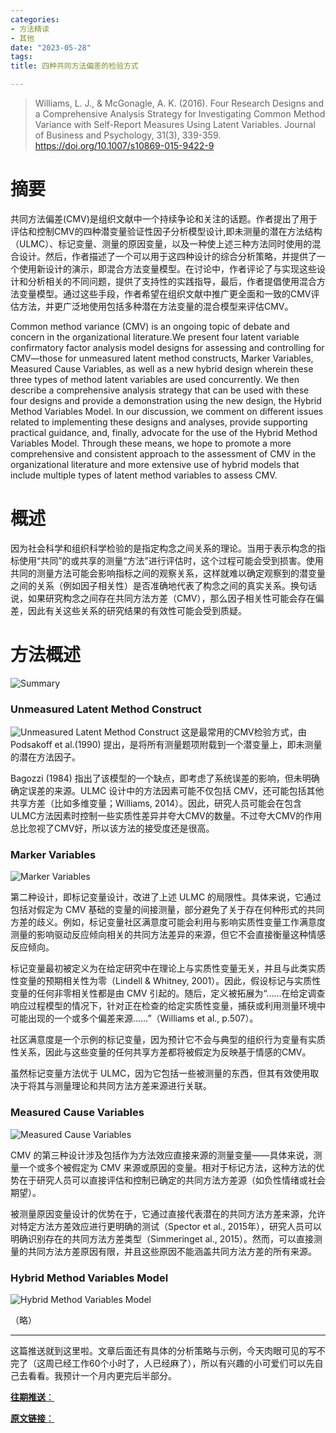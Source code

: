 ```yaml
---
categories:
- 方法精读
- 其他
date: "2023-05-28"
tags:
title: 四种共同方法偏差的检验方式

---
```


> Williams, L. J., & McGonagle, A. K. (2016). Four Research Designs and a Comprehensive Analysis Strategy for Investigating Common Method Variance with Self-Report Measures Using Latent Variables. Journal of Business and Psychology, 31(3), 339-359. https://doi.org/10.1007/s10869-015-9422-9 

<!--more-->

# 摘要

共同方法偏差(CMV)是组织文献中一个持续争论和关注的话题。作者提出了用于评估和控制CMV的四种潜变量验证性因子分析模型设计,即未测量的潜在方法结构（ULMC）、标记变量、测量的原因变量，以及一种使上述三种方法同时使用的混合设计。然后，作者描述了一个可以用于这四种设计的综合分析策略，并提供了一个使用新设计的演示，即混合方法变量模型。在讨论中，作者评论了与实现这些设计和分析相关的不同问题，提供了支持性的实践指导，最后，作者提倡使用混合方法变量模型。通过这些手段，作者希望在组织文献中推广更全面和一致的CMV评估方法，并更广泛地使用包括多种潜在方法变量的混合模型来评估CMV。

Common method variance (CMV) is an ongoing topic of debate and concern in the organizational literature.We present four latent variable confirmatory factor analysis model designs for assessing and controlling for CMV—those for unmeasured latent method constructs, Marker Variables, Measured Cause Variables, as well as a new hybrid design wherein these three types of method latent variables are used concurrently. We then describe a comprehensive analysis strategy that can be used with these four designs and provide a demonstration using the new design, the Hybrid Method Variables Model. In our discussion, we comment on different issues related to implementing these designs and analyses, provide supporting practical guidance, and, finally, advocate for the use of the Hybrid Method Variables Model. Through these means, we hope to promote a more comprehensive and consistent approach to the assessment of CMV in the organizational literature and more extensive use of hybrid models that include multiple types of latent method variables to assess CMV.

# 概述

因为社会科学和组织科学检验的是指定构念之间关系的理论。当用于表示构念的指标使用“共同”的或共享的测量“方法”进行评估时，这个过程可能会受到损害。使用共同的测量方法可能会影响指标之间的观察关系，这样就难以确定观察到的潜变量之间的关系（例如因子相关性）是否准确地代表了构念之间的真实关系。换句话说，如果研究构念之间存在共同方法方差（CMV），那么因子相关性可能会存在偏差，因此有关这些关系的研究结果的有效性可能会受到质疑。

# 方法概述

![Summary](https://files.mdnice.com/user/24987/294b5653-6b95-46ba-9f00-7b9c255dad41.png)

### Unmeasured Latent Method Construct

![Unmeasured Latent Method Construct](https://files.mdnice.com/user/24987/5a1db528-0894-4436-9793-c130fc8a6742.png)
这是最常用的CMV检验方式，由Podsakoff et al.(1990) 提出，是将所有测量题项附载到一个潜变量上，即未测量的潜在方法因子。

Bagozzi (1984) 指出了该模型的一个缺点，即考虑了系统误差的影响，但未明确确定误差的来源。ULMC 设计中的方法因素可能不仅包括 CMV，还可能包括其他共享方差（比如多维变量；Williams, 2014）。因此，研究人员可能会在包含ULMC方法因素时控制一些实质性差异并夸大CMV的数量。不过夸大CMV的作用总比忽视了CMV好，所以该方法的接受度还是很高。

### Marker Variables

![Marker Variables](https://files.mdnice.com/user/24987/87b93e25-4b6e-42ff-89b0-07c543af5247.png)

第二种设计，即标记变量设计，改进了上述 ULMC 的局限性。具体来说，它通过包括对假定为 CMV 基础的变量的间接测量，部分避免了关于存在何种形式的共同方差的歧义。例如，标记变量社区满意度可能会利用与影响实质性变量工作满意度测量的影响驱动反应倾向相关的共同方法差异的来源，但它不会直接衡量这种情感反应倾向。 

标记变量最初被定义为在给定研究中在理论上与实质性变量无关，并且与此类实质性变量的预期相关性为零（Lindell & Whitney, 2001）。因此，假设标记与实质性变量的任何非零相关性都是由 CMV 引起的。随后，定义被拓展为“……在给定调查响应过程模型的情况下，针对正在检查的给定实质性变量，捕获或利用测量环境中可能出现的一个或多个偏差来源……”（Williams et al., p.507）。

社区满意度是一个示例的标记变量，因为预计它不会与典型的组织行为变量有实质性关系，因此与这些变量的任何共享方差都将被假定为反映基于情感的CMV。

虽然标记变量方法优于 ULMC，因为它包括一些被测量的东西，但其有效使用取决于将其与测量理论和共同方法方差来源进行关联。

### Measured Cause Variables

![Measured Cause Variables](https://files.mdnice.com/user/24987/87b93e25-4b6e-42ff-89b0-07c543af5247.png)

CMV 的第三种设计涉及包括作为方法效应直接来源的测量变量——具体来说，测量一个或多个被假定为 CMV 来源或原因的变量。相对于标记方法，这种方法的优势在于研究人员可以直接评估和控制已确定的共同方法方差源（如负性情绪或社会期望）。

被测量原因变量设计的优势在于，它通过直接代表潜在的共同方法方差来源，允许对特定方法方差效应进行更明确的测试（Spector et al., 2015年），研究人员可以明确识别存在的共同方法方差类型（Simmeringet al., 2015）。然而，可以直接测量的共同方法方差原因有限，并且这些原因不能涵盖共同方法方差的所有来源。


### Hybrid Method Variables Model

![Hybrid Method Variables Model](https://files.mdnice.com/user/24987/8662a2b8-7256-461f-bcd8-cac89b78e186.png)

（略）

---
这篇推送就到这里啦。文章后面还有具体的分析策略与示例，今天肉眼可见的写不完了（这周已经工作60个小时了，人已经麻了），所以有兴趣的小可爱们可以先自己去看看。我预计一个月内更完后半部分。


[**往期推送**：](https://mp.weixin.qq.com/s?__biz=MzIwMDk1OTM2OQ==&mid=2247488061&idx=1&sn=263c0515643b654b4e48872ec32c1fff&chksm=96f466dba183efcd3c375c7ed27271fa935ddcbdb7f25974c3b3c60ad8da454c6e6839603f97&token=1747323943&lang=zh_CN#rd)

[**原文链接**：](https://mp.weixin.qq.com/s?__biz=MzIwMDk1OTM2OQ==&mid=2247488177&idx=1&sn=d705b7d8ffd469c6f6b3f9ca7acc6387&chksm=96f46657a183ef419f935227e050df428904182cc2dd0165d0d6da1af30d8d163ea4c7d8adbf&token=757809940&lang=zh_CN#rd)
